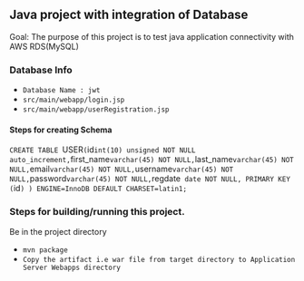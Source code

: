 ## Java project with integration of Database

Goal: The purpose of this project is to test java application connectivity with AWS RDS(MySQL)

### Database Info 
- `Database Name : jwt`
- `src/main/webapp/login.jsp`
- `src/main/webapp/userRegistration.jsp`

#### Steps for creating Schema

`CREATE TABLE `USER` (
  `id` int(10) unsigned NOT NULL auto_increment,
  `first_name` varchar(45) NOT NULL,
  `last_name` varchar(45) NOT NULL,
  `email` varchar(45) NOT NULL,
  `username` varchar(45) NOT NULL,
  `password` varchar(45) NOT NULL,
  `regdate` date NOT NULL,
  PRIMARY KEY  (`id`)
) ENGINE=InnoDB DEFAULT CHARSET=latin1;`


### Steps for building/running this project.

Be in the project directory
- `mvn package`
- `Copy the artifact i.e war file from target directory to Application Server Webapps directory`
